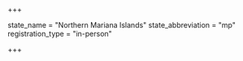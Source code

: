 +++

state_name = "Northern Mariana Islands"
state_abbreviation = "mp"
registration_type = "in-person"

+++